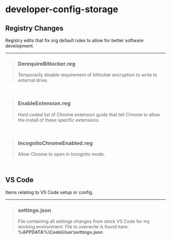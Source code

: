 # developer-config-storage


## Registry Changes
Registry edits that fix org default rules to allow for better software development.

---

> ### DerequireBitlocker.reg
>
> Temporarily disable requirement of bitlocker encryption to write to external drive.

&nbsp;

> ### EnableExtension.reg
>
> Hard coded list of Chrome extension guids that tell Chrome to allow the install of these specific extensions.

&nbsp;

> ### IncognitoChromeEnabled.reg
>
> Allow Chrome to open in Incognito mode.

&nbsp;

## VS Code
Items relating to VS Code setup or config.

---

> ### settings.json
>
> File containing all settings changes from stock VS Code for my working environment. File to overwrite is found here: **%APPDATA%\Code\User\settings.json**